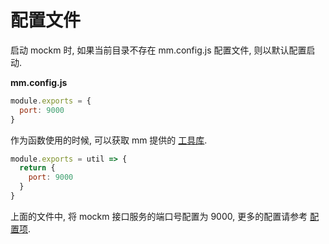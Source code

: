 # 配置文件
启动 mockm 时, 如果当前目录不存在 mm.config.js 配置文件, 则以默认配置启动.

**mm.config.js**
``` js
module.exports = {
  port: 9000
}
```

作为函数使用的时候, 可以获取 mm 提供的 [工具库](../config/config_fn.md).

``` js
module.exports = util => {
  return {
    port: 9000
  }
}
```

上面的文件中, 将 mockm 接口服务的端口号配置为 9000, 更多的配置请参考 [配置项](../config/option.md#config-port).
